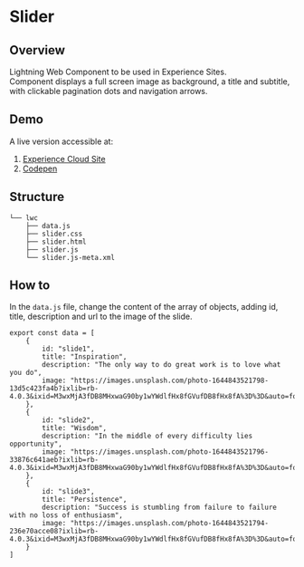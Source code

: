 # Slider

## Overview
Lightning Web Component to be used in Experience Sites.\
Component displays a full screen image as background, a title and subtitle, with clickable pagination dots and navigation arrows.

## Demo
A live version accessible at:
1. [Experience Cloud Site](https://ashvinmotye-dev-ed.develop.my.site.com/slider/s/)
1. [Codepen](https://codepen.io/ashvinmotye/full/dywaQKq)

## Structure
```
└── lwc
    ├── data.js
    ├── slider.css
    ├── slider.html
    ├── slider.js
    └── slider.js-meta.xml
```

## How to
In the `data.js` file, change the content of the array of objects, adding id, title, description and url to the image of the slide.
```
export const data = [
    {
        id: "slide1",
        title: "Inspiration",
        description: "The only way to do great work is to love what you do",
        image: "https://images.unsplash.com/photo-1644843521798-13d5c423fa4b?ixlib=rb-4.0.3&ixid=M3wxMjA3fDB8MHxwaG90by1wYWdlfHx8fGVufDB8fHx8fA%3D%3D&auto=format&fit=crop&w=2940&q=80"
    },
    {
        id: "slide2",
        title: "Wisdom",
        description: "In the middle of every difficulty lies opportunity",
        image: "https://images.unsplash.com/photo-1644843521796-33876c641aeb?ixlib=rb-4.0.3&ixid=M3wxMjA3fDB8MHxwaG90by1wYWdlfHx8fGVufDB8fHx8fA%3D%3D&auto=format&fit=crop&w=2940&q=80"
    },
    {
        id: "slide3",
        title: "Persistence",
        description: "Success is stumbling from failure to failure with no loss of enthusiasm",
        image: "https://images.unsplash.com/photo-1644843521794-236e70acce08?ixlib=rb-4.0.3&ixid=M3wxMjA3fDB8MHxwaG90by1wYWdlfHx8fGVufDB8fHx8fA%3D%3D&auto=format&fit=crop&w=2940&q=80"
    }
]
```